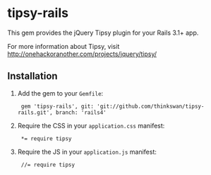 # tipsy-rails

This gem provides the jQuery Tipsy plugin for your Rails 3.1+ app.

For more information about Tipsy, visit http://onehackoranother.com/projects/jquery/tipsy/

## Installation

1. Add the gem to your `Gemfile`:

        gem 'tipsy-rails', git: 'git://github.com/thinkswan/tipsy-rails.git', branch: 'rails4'

2. Require the CSS in your `application.css` manifest:

        *= require tipsy

3. Require the JS in your `application.js` manifest:

        //= require tipsy
